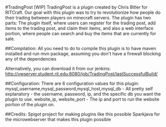 #TradingPost [WIP]
TradingPost is a plugin created by Chris Bitler for RITCraft.
Our goal with this plugin was to try to revolutionize how people do their trading between players on minecraft servers.
The plugin has two parts: The plugin itself, where users can register for the trading post, add items to the trading post, and claim their items, and also a web interface portion, where people can search and buy the items that are currently for sale.

##Compilation:
All you need to do to compile this plugin is to have maven installed and run mvn package, assuming you don't have a firewall blocking any of the dependencies

Alternatively, you can download it from our jenkins: http://vwserver.student.rit.edu:8080/job/TradingPost/lastSuccessfulBuild/

##Configuration:
There are 6 configuration values for this plugin:
mysql_username,mysql_password,mysql_host,mysql_db - All pretty self explanatory - the username, password, ip, and the specific db you want the plugin to use.
website_ip, website_port - The ip and port to run the website portion of the plugin on.

##Credits:
Spigot project for making plugins like this possible
Sparkjava for the microwebserver that makes this plugin possible
